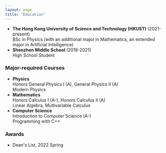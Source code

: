 ```yaml
---
layout: page
title: "Education"
---
```


* **The Hong Kong University of Science and Technology (HKUST)** (2021-present)  
  BSc in Physics (with an additional major in Mathematics, an extended major in Artificial Intelligence)
* **Shenzhen Middle School** (2018-2021)  
  High School Student
  
### Major-required Courses
* **Physics**  
  Honors General Physics I (A), General Physics II (A)  
  Modern Physics  
* **Mathematics**  
  Honors Calculus I (A-), Honors Calculus II (A)  
  Linear Algebra, Multivariable Calculus  
* **Computer Science**  
  Introduction to Computer Science (A-)  
  Programming with C++

### Awards
 * Dean's List, 2022 Spring  
